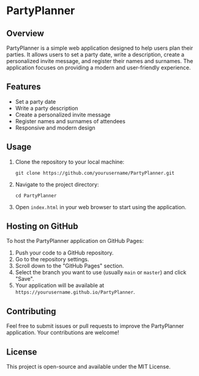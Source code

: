 # PartyPlanner

## Overview
PartyPlanner is a simple web application designed to help users plan their parties. It allows users to set a party date, write a description, create a personalized invite message, and register their names and surnames. The application focuses on providing a modern and user-friendly experience.

## Features
- Set a party date
- Write a party description
- Create a personalized invite message
- Register names and surnames of attendees
- Responsive and modern design

## Usage
1. Clone the repository to your local machine:
   ```
   git clone https://github.com/yourusername/PartyPlanner.git
   ```
2. Navigate to the project directory:
   ```
   cd PartyPlanner
   ```
3. Open `index.html` in your web browser to start using the application.

## Hosting on GitHub
To host the PartyPlanner application on GitHub Pages:
1. Push your code to a GitHub repository.
2. Go to the repository settings.
3. Scroll down to the "GitHub Pages" section.
4. Select the branch you want to use (usually `main` or `master`) and click "Save".
5. Your application will be available at `https://yourusername.github.io/PartyPlanner`.

## Contributing
Feel free to submit issues or pull requests to improve the PartyPlanner application. Your contributions are welcome!

## License
This project is open-source and available under the MIT License.